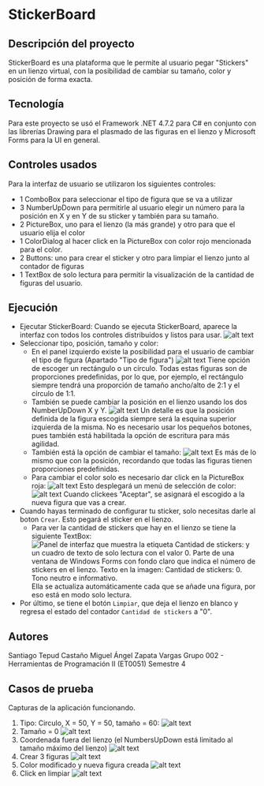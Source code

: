 # StickerBoard

## Descripción del proyecto

StickerBoard es una plataforma que le permite al usuario pegar "Stickers" en un lienzo virtual, con la posibilidad de cambiar su tamaño, color y posición de forma exacta.

## Tecnología

Para este proyecto se usó el Framework .NET 4.7.2 para C# en conjunto con las librerías Drawing para el plasmado de las figuras en el lienzo y Microsoft Forms para la UI en general.

## Controles usados

Para la interfaz de usuario se utilizaron los siguientes controles:

+ 1 ComboBox para seleccionar el tipo de figura que se va a utilizar
+ 3 NumberUpDown para permitirle al usuario elegir un número para la posición en X y en Y de su sticker y también para su tamaño.
+ 2 PictureBox, uno para el lienzo (la más grande) y otro para que el usuario elija el color
+ 1 ColorDialog al hacer click en la PictureBox con color rojo mencionada para el color.
+ 2 Buttons: uno para crear el sticker y otro para limpiar el lienzo junto al contador de figuras
+ 1 TextBox de solo lectura para permitir la visualización de la cantidad de figuras del usuario.

## Ejecución

+ Ejecutar StickerBoard:
    Cuando se ejecuta StickerBoard, aparece la interfaz con todos los controles distribuídos y listos para usar. ![alt text](images\image.png)
+ Seleccionar tipo, posición, tamaño y color:
  + En el panel izquierdo existe la posibilidad para el usuario de cambiar el tipo de figura (Apartado "Tipo de figura") 
    ![alt text](images\image-1.png) 
    Tiene opción de escoger un rectángulo o un círculo. Todas estas figuras son de proporciones predefinidas, por lo que, por ejemplo, el rectángulo siempre tendrá una proporción de tamaño ancho/alto de 2:1 y el círculo de 1:1.
  + También se puede cambiar la posición en el lienzo usando los dos NumberUpDown X y Y.
    ![alt text](images\image-2.png) 
    Un detalle es que la posición definida de la figura escogida siempre será la esquina superior izquierda de la misma. No es necesario usar los pequeños botones, pues también está habilitada la opción de escritura para más agilidad.
  + También está la opción de cambiar el tamaño:
    ![alt text](images\image-3.png)
    Es más de lo mismo que con la posición, recordando que todas las figuras tienen proporciones predefinidas.
  + Para cambiar el color solo es necesario dar click en la PictureBox roja:
    ![alt text](images\image-4.png)
    Esto desplegará un menú de selección de color:
    ![alt text](images\image-5.png)
    Cuando clickees "Aceptar", se asignará el escogido a la nueva figura que vas a crear.
+ Cuando hayas terminado de configurar tu sticker, solo necesitas darle al boton ```Crear```. Esto pegará el sticker en el lienzo.
  + Para ver la cantidad de stickers que hay en el lienzo se  tiene la siguiente TextBox:
    ![Panel de interfaz que muestra la etiqueta Cantidad de stickers: y un cuadro de texto de solo lectura con el valor 0. Parte de una ventana de Windows Forms con fondo claro que indica el número de stickers en el lienzo. Texto en la imagen: Cantidad de stickers: 0. Tono neutro e informativo.](images\image-6.png)
    Ella se actualiza automáticamente cada que se añade una figura, por eso está en modo solo lectura.
+ Por último, se tiene el botón ```Limpiar```, que deja el lienzo en blanco y regresa el estado del contador ```Cantidad de stickers``` a "0".

## Autores

Santiago Tepud Castaño
Miguel Ángel Zapata Vargas
Grupo 002 - Herramientas de Programación II (ET0051)
Semestre 4

## Casos de prueba

Capturas de la aplicación funcionando.

1. Tipo: Circulo, X = 50, Y = 50, tamaño = 60:
  ![alt text](images\image-7.png)
2. Tamaño = 0
  ![alt text](images\image-8.png)
3. Coordenada fuera del lienzo (el NumbersUpDown está limitado al tamaño máximo del lienzo)
  ![alt text](images\image-9.png)
4. Crear 3 figuras
  ![alt text](images\image-10.png)
5. Color modificado y nueva figura creada
  ![alt text](images\image-11.png)
6. Click en limpiar
  ![alt text](images\image-12.png)
